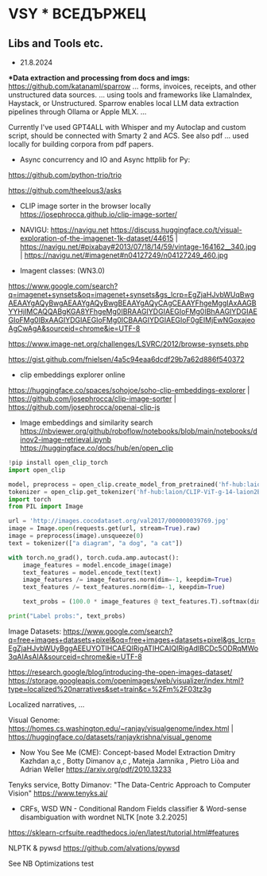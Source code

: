# VSY * ВСЕДЪРЖЕЦ
## Libs and Tools etc.

* 21.8.2024
 
__*Data extraction and processing from docs and imgs:__ https://github.com/katanaml/sparrow
... forms, invoices, receipts, and other unstructured data sources. ... using tools and frameworks like LlamaIndex, Haystack, or Unstructured. Sparrow enables local LLM data extraction pipelines through Ollama or Apple MLX. ...

Currently I've used GPT4ALL with Whisper and my Autoclap and custom script, should be connected with Smarty 2 and ACS.
See also pdf ... used locally for building corpora from pdf papers.

* Async concurrency and IO and Async httplib for Py: 

https://github.com/python-trio/trio

https://github.com/theelous3/asks

* CLIP image sorter in the browser locally
https://josephrocca.github.io/clip-image-sorter/

* NAVIGU: 
https://navigu.net
https://discuss.huggingface.co/t/visual-exploration-of-the-imagenet-1k-dataset/44615 | 
https://navigu.net/#pixabay#2013/07/18/14/59/vintage-164162__340.jpg | 
https://navigu.net/#imagenet#n04127249/n04127249_460.jpg

* Imagent classes: (WN3.0)

 https://www.google.com/search?q=imagenet+synsets&oq=imagenet+synsets&gs_lcrp=EgZjaHJvbWUqBwgAEAAYgAQyBwgAEAAYgAQyBwgBEAAYgAQyCAgCEAAYFhgeMggIAxAAGBYYHjIMCAQQABgKGA8YFhgeMg0IBRAAGIYDGIAEGIoFMg0IBhAAGIYDGIAEGIoFMg0IBxAAGIYDGIAEGIoFMg0ICBAAGIYDGIAEGIoF0gEIMjEwNGoxajeoAgCwAgA&sourceid=chrome&ie=UTF-8
 
https://www.image-net.org/challenges/LSVRC/2012/browse-synsets.php

https://gist.github.com/fnielsen/4a5c94eaa6dcdf29b7a62d886f540372


* clip embeddings explorer online

https://huggingface.co/spaces/sohojoe/soho-clip-embeddings-explorer | https://github.com/josephrocca/clip-image-sorter  | https://github.com/josephrocca/openai-clip-js


* Image embeddings and similarity search
https://nbviewer.org/github/roboflow/notebooks/blob/main/notebooks/dinov2-image-retrieval.ipynb
https://huggingface.co/docs/hub/en/open_clip
```python
!pip install open_clip_torch
import open_clip

model, preprocess = open_clip.create_model_from_pretrained('hf-hub:laion/CLIP-ViT-g-14-laion2B-s12B-b42K')
tokenizer = open_clip.get_tokenizer('hf-hub:laion/CLIP-ViT-g-14-laion2B-s12B-b42K')
import torch
from PIL import Image

url = 'http://images.cocodataset.org/val2017/000000039769.jpg'
image = Image.open(requests.get(url, stream=True).raw)
image = preprocess(image).unsqueeze(0)
text = tokenizer(["a diagram", "a dog", "a cat"])

with torch.no_grad(), torch.cuda.amp.autocast():
    image_features = model.encode_image(image)
    text_features = model.encode_text(text)
    image_features /= image_features.norm(dim=-1, keepdim=True)
    text_features /= text_features.norm(dim=-1, keepdim=True)

    text_probs = (100.0 * image_features @ text_features.T).softmax(dim=-1)

print("Label probs:", text_probs) 
```

Image Datasets: https://www.google.com/search?q=free+images+datasets+pixel&oq=free+images+datasets+pixel&gs_lcrp=EgZjaHJvbWUyBggAEEUYOTIHCAEQIRigATIHCAIQIRigAdIBCDc5ODRqMWo3qAIAsAIA&sourceid=chrome&ie=UTF-8

https://research.google/blog/introducing-the-open-images-dataset/
https://storage.googleapis.com/openimages/web/visualizer/index.html?type=localized%20narratives&set=train&c=%2Fm%2F03tz3g

Localized narratives, ... 

Visual Genome: https://homes.cs.washington.edu/~ranjay/visualgenome/index.html | https://huggingface.co/datasets/ranjaykrishna/visual_genome

* Now You See Me (CME): Concept-based Model Extraction
Dmitry Kazhdan a,c
, Botty Dimanov a,c
, Mateja Jamnika
, Pietro Liòa
and Adrian Weller
https://arxiv.org/pdf/2010.13233

Tenyks service, Botty Dimanov: "The Data-Centric Approach to Computer Vision"
https://www.tenyks.ai/  


* CRFs, WSD WN - Conditional Random Fields classifier & Word-sense disambiguation with wordnet NLTK [note 3.2.2025]

https://sklearn-crfsuite.readthedocs.io/en/latest/tutorial.html#features
  
NLPTK & pywsd
https://github.com/alvations/pywsd   

See NB Optimizations test

  

